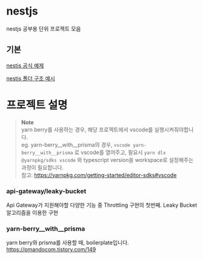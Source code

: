 # nestjs
nestjs 공부용 단위 프로젝트 모음

## 기본
[nestjs 공식 예제](https://github.com/nestjs/nest/tree/master/sample)

[nestjs 폴더 구조 예시](https://github.com/CatsMiaow/nestjs-project-structure)

# 프로젝트 설명
> **Note**  
> yarn berry를 사용하는 경우, 해당 프로젝트에서 vscode를 실행시켜줘야합니다.  
> eg. yarn-berry__with__prisma의 경우, `vscode yarn-berry__with__prisma` 로 vscode를 열어주고,
> 필요시 `yarn dlx @yarnpkg/sdks vscode` 와 typescript version을 workspace로 설정해주는 과정이 필요합니다.  
> 참고: https://yarnpkg.com/getting-started/editor-sdks#vscode

### api-gateway/leaky-bucket
Api Gateway가 지원해야할 다양한 기능 중 Throttling 구현의 첫번째. Leaky Bucket 알고리즘을 이용한 구현


### yarn-berry__with__prisma
yarn berry와 prisma를 사용할 때, boilerplate입니다.
https://pmandocom.tistory.com/149
